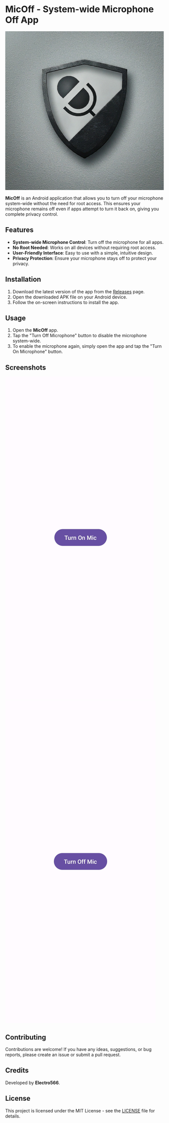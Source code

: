 # MicOff - System-wide Microphone Off App

![MicOff](sc/image.jpg)

**MicOff** is an Android application that allows you to turn off your microphone system-wide without the need for root access. This ensures your microphone remains off even if apps attempt to turn it back on, giving you complete privacy control.

## Features

- **System-wide Microphone Control**: Turn off the microphone for all apps.
- **No Root Needed**: Works on all devices without requiring root access.
- **User-Friendly Interface**: Easy to use with a simple, intuitive design.
- **Privacy Protection**: Ensure your microphone stays off to protect your privacy.

## Installation

1. Download the latest version of the app from the [Releases](https://github.com/electro6666/micoff/releases) page.
2. Open the downloaded APK file on your Android device.
3. Follow the on-screen instructions to install the app.

## Usage

1. Open the **MicOff** app.
2. Tap the "Turn Off Microphone" button to disable the microphone system-wide.
3. To enable the microphone again, simply open the app and tap the "Turn On Microphone" button.

## Screenshots

![Screenshot 1](sc/screenshot1on.jpg)
![Screenshot 2](sc/screenshot2off.jpg)

## Contributing

Contributions are welcome! If you have any ideas, suggestions, or bug reports, please create an issue or submit a pull request.

## Credits

Developed by **Electro566**.

## License

This project is licensed under the MIT License - see the [LICENSE](LICENSE) file for details.
